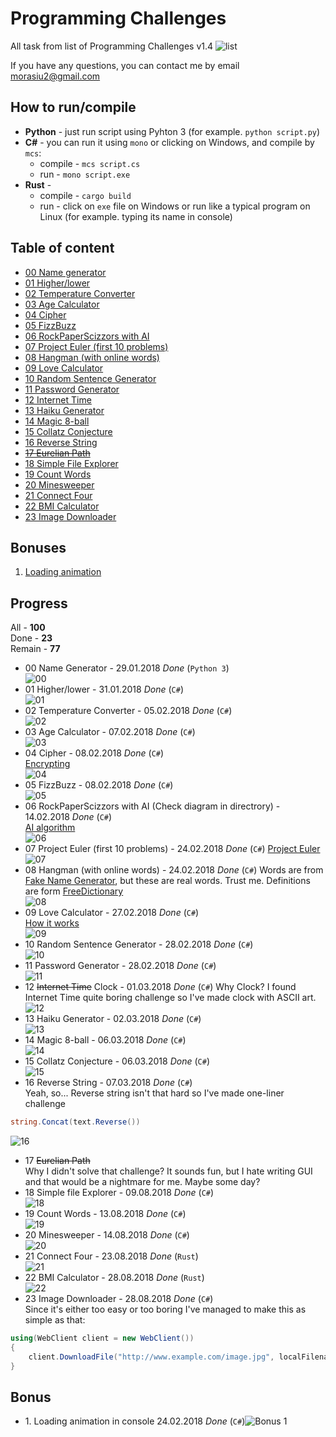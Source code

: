 # Programming Challenges

All task from list of Programming Challenges v1.4
![list](docs/list.png)

If you have any questions, you can contact me by email morasiu2@gmail.com

## How to run/compile

* **Python** - just run script using Pyhton 3 (for example. `python script.py`)
* **C#** - you can run it using `mono` or clicking on Windows, and compile by `mcs`:
  * compile - `mcs script.cs`
  * run - `mono script.exe`
* **Rust** -
  * compile - `cargo build`
  * run - click on `exe` file on Windows or run like a typical program on Linux (for example. typing its name in console)

## Table of content

* [00 Name generator](#00)
* [01 Higher/lower](#01)
* [02 Temperature Converter](#02)
* [03 Age Calculator](#03)
* [04 Cipher](#04)
* [05 FizzBuzz](#05)
* [06 RockPaperScizzors with AI](#06)
* [07 Project Euler (first 10 problems)](#07)
* [08 Hangman (with online words)](#08)
* [09 Love Calculator](#09)
* [10 Random Sentence Generator](#10)
* [11 Password Generator](#11)
* [12 Internet Time](#12)
* [13 Haiku Generator](#13)
* [14 Magic 8-ball](#14)
* [15 Collatz Conjecture](#15)
* [16 Reverse String](#16)
* [~~17 Eurelian Path~~](#17)
* [18 Simple File Explorer](#18)
* [19 Count Words](#19)
* [20 Minesweeper](#20)
* [21 Connect Four](#21)
* [22 BMI Calculator](#22)
* [23 Image Downloader](#23)

## Bonuses

1. [Loading animation](#bonus1)

## Progress

All - **100** <br>
Done - **23** <br>
Remain - **77** <br>

* <a name="00">00</a> Name Generator - 29.01.2018 *Done* (`Python 3`) <br>
![00](docs/images/00.png)
* <a name="01">01</a> Higher/lower - 31.01.2018 *Done* (`C#`) <br>
![01](docs/images/01.png)
* <a name="02">02</a> Temperature Converter - 05.02.2018 *Done* (`C#`) <br>
![02](docs/images/02.png)
* <a name="03">03</a> Age Calculator - 07.02.2018 *Done* (`C#`) <br>
![03](docs/images/03.png)
* <a name="04">04</a> Cipher - 08.02.2018 *Done* (`C#`) <br>
[Encrypting](docs/Cipher.md)<br>
![04](docs/images/04.png)
* <a name="05">05</a> FizzBuzz - 08.02.2018 *Done* (`C#`) <br>
![05](docs/images/05.png)
* <a name="06">06</a> RockPaperScizzors with AI (Check diagram in directrory) - 14.02.2018 *Done* (`C#`) <br>
[AI algorithm](docs/RPC_AI_Alorithm.png)<br>
![06](docs/images/06.png)
* <a name="07">07</a> Project Euler (first 10 problems) - 24.02.2018 *Done* (`C#`)
[Project Euler](https://projecteuler.net/archives) <br>
![07](docs/images/07.png)
* <a name="08">08</a> Hangman (with online words) - 24.02.2018 *Done* (`C#`)
Words are from [Fake Name Generator](https://fakena.me/random-english-words/one/), but these are real words. Trust me.
Definitions are form [FreeDictionary](https://www.thefreedictionary.com/) </br>
![08](docs/images/08.png)
* <a name="09">09</a> Love Calculator - 27.02.2018 *Done* (`C#`)<br>
[How it works](docs/LoveCalculator.md)<br>
![09](docs/images/09.png)
* <a name="10">10</a> Random Sentence Generator - 28.02.2018 *Done* (`C#`) <br>
![10](docs/images/10.png)
* <a name="11">11</a> Password Generator - 28.02.2018 *Done* (`C#`) <br>
![11](docs/images/11.png)
* <a name="12">12</a> ~~Internet Time~~ Clock - 01.03.2018 *Done* (`C#`)
Why Clock? I found Internet Time quite boring challenge so I've made clock with ASCII art. <br>
![12](docs/images/12.png)
* <a name="13">13</a> Haiku Generator - 02.03.2018 *Done* (`C#`) <br>
![13](docs/images/13.png)
* <a name="14">14</a> Magic 8-ball - 06.03.2018 *Done* (`C#`) <br>
![14](docs/images/14.png)
* <a name="15">15</a> Collatz Conjecture - 06.03.2018 *Done* (`C#`) <br>
![15](docs/images/15.png)
* <a name="16">16</a> Reverse String - 07.03.2018 *Done* (`C#`) <br>
Yeah, so... Reverse string isn't that hard so I've made one-liner challenge
```csharp
string.Concat(text.Reverse())
```
![16](docs/images/16.png)
* <a name="17">17</a> ~~Eurelian Path~~<br>
Why I didn't solve that challenge? It sounds fun, but I hate writing GUI and that would be a nightmare for me.
Maybe some day? 
* <a name="18">18</a> Simple file Explorer - 09.08.2018 *Done* (`C#`)<br>
![18](docs/images/18.png)
* <a name="19">19</a> Count Words - 13.08.2018 *Done* (`C#`)<br>
![19](docs/images/19.png)
* <a name="20">20</a> Minesweeper - 14.08.2018 *Done* (`C#`)<br>
![20](docs/images/20.png)
* <a name="21">21</a> Connect Four - 23.08.2018 *Done* (`Rust`)<br>
![21](docs/images/21.png)
* <a name="22">22</a> BMI Calculator - 28.08.2018 *Done* (`Rust`)<br>
![22](docs/images/22.png)
* <a name="23">23</a> Image Downloader - 28.08.2018 *Done* (`C#`)<br>
Since it's either too easy or too boring I've managed to make this as simple as that:

```csharp
using(WebClient client = new WebClient())
{
    client.DownloadFile("http://www.example.com/image.jpg", localFilename);
}
```


## Bonus

* <a name="bonus1">1.</a> Loading animation in console 24.02.2018 *Done* (`C#`)![Bonus 1](docs/images/bonus1.gif)
